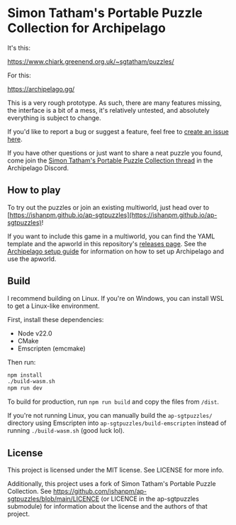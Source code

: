# Simon Tatham's Portable Puzzle Collection for Archipelago

It's this:

https://www.chiark.greenend.org.uk/~sgtatham/puzzles/

For this:

https://archipelago.gg/

This is a very rough prototype. As such, there are many features missing, the interface is a bit of a mess, it's relatively untested, and absolutely everything is subject to change.

If you'd like to report a bug or suggest a feature, feel free to [create an issue here](https://github.com/ishanpm/ap-sgtpuzzles-web/issues).

If you have other questions or just want to share a neat puzzle you found, come join the [Simon Tatham's Portable Puzzle Collection thread](https://discord.com/channels/731205301247803413/1278733078516207719) in the Archipelago Discord.

## How to play

To try out the puzzles or join an existing multiworld, just head over to [https://ishanpm.github.io/ap-sgtpuzzles](https://ishanpm.github.io/ap-sgtpuzzles)!

If you want to include this game in a multiworld, you can find the YAML template and the apworld in this repository's [releases page](https://github.com/ishanpm/ap-sgtpuzzles-web/releases). See the [Archipelago setup guide](https://archipelago.gg/tutorial/Archipelago/setup/en) for information on how to set up Archipelago and use the apworld.

## Build

I recommend building on Linux. If you're on Windows, you can install WSL to get a Linux-like environment.

First, install these dependencies:
- Node v22.0
- CMake
- Emscripten (emcmake)

Then run:

```sh
npm install
./build-wasm.sh
npm run dev
```

To build for production, run `npm run build` and copy the files from `/dist`.

If you're not running Linux, you can manually build the `ap-sgtpuzzles/` directory using Emscripten into `ap-sgtpuzzles/build-emscripten` instead of running `./build-wasm.sh` (good luck lol).

## License

This project is licensed under the MIT license. See LICENSE for more info.

Additionally, this project uses a fork of Simon Tatham's Portable Puzzle Collection. See https://github.com/ishanpm/ap-sgtpuzzles/blob/main/LICENCE (or LICENCE in the ap-sgtpuzzles submodule) for information about the license and the authors of that project.
